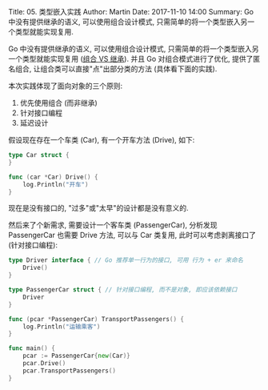 Title: 05. 类型嵌入实践
Author: Martin
Date: 2017-11-10 14:00
Summary: Go 中没有提供继承的语义, 可以使用组合设计模式, 只需简单的将一个类型嵌入另一个类型就能实现复用.

Go 中没有提供继承的语义, 可以使用组合设计模式, 只需简单的将一个类型嵌入另一个类型就能实现复用 ([组合 VS 继承](http://blog.csdn.net/xuejianing/article/details/6886613)). 并且 Go 对组合模式进行了优化, 提供了匿名组合, 让组合类可以直接"点"出部分类的方法 (具体看下面的实践).

本次实践体现了面向对象的三个原则: 

1. 优先使用组合 (而非继承)
2. 针对接口编程
3. 延迟设计

假设现在存在一个车类 (Car), 有一个开车方法 (Drive), 如下:

```go
type Car struct {
}

func (car *Car) Drive() {
	log.Println("开车")
}
```

现在是没有接口的, "过多"或"太早"的设计都是没有意义的.

然后来了个新需求, 需要设计一个客车类 (PassengerCar), 分析发现 PassengerCar 也需要 Drive 方法, 可以与 Car 类复用, 此时可以考虑剥离接口了 (针对接口编程):

```go
type Driver interface { // Go 推荐单一行为的接口, 可用 行为 + er 来命名
	Drive()
}

type PassengerCar struct { // 针对接口编程, 而不是对象, 即应该依赖接口
	Driver
}

func (pcar *PassengerCar) TransportPassengers() {
	log.Println("运输乘客")
}

func main() {
	pcar := PassengerCar{new(Car)}
	pcar.Drive()
	pcar.TransportPassengers()
}
```